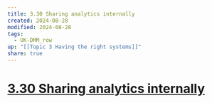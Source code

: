 ```yaml
---
title: 3.30 Sharing analytics internally
created: 2024-08-28
modified: 2024-08-28
tags:
  - UK-DMM_row
up: "[[Topic 3 Having the right systems]]"
share: true
---
```

# [3.30 Sharing analytics internally](3.30%20Sharing%20analytics%20internally.md)
